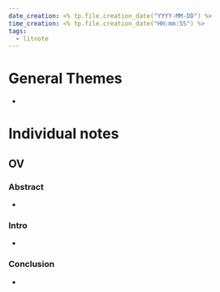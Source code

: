 ```yaml
---
date_creation: <% tp.file.creation_date("YYYY-MM-DD") %>
time_creation: <% tp.file.creation_date("HH:mm:SS") %>
tags:
  - litnote
---
```

# General Themes
- 

# Individual notes
## OV
### Abstract
- 
### Intro
- 
### Conclusion
- 

